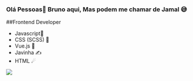  ### Olá Pessoas👋 Bruno aqui, Mas podem me chamar de Jamal  😅 

##Frontend Developer 

- Javascript🤗
- CSS (SCSS) 🎨
- Vue.js 🤖
- Javinha ✍
- HTML ☄

![](https://media.giphy.com/media/LmNwrBhejkK9EFP504/giphy.gif)
